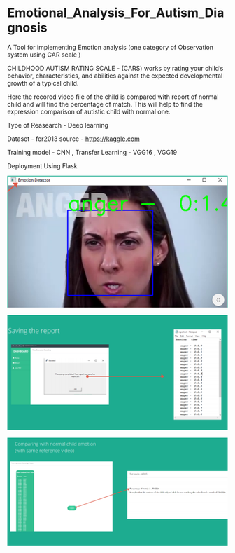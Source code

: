 # Emotional_Analysis_For_Autism_Diagnosis
A Tool for implementing Emotion analysis (one category of Observation system using CAR scale )

CHILDHOOD AUTISM RATING SCALE - (CARS) works by rating your child’s behavior, characteristics, and abilities against the expected developmental growth of a typical child.

Here the recored video file of the child is compared with report of normal child and will find the percentage of match. This will help to find the expression comparison of autistic child with normal one.

Type of Reasearch - Deep learning

Dataset -  fer2013 source - https://kaggle.com

Training model - CNN , Transfer Learning - VGG16 , VGG19

Deployment Using Flask

<img src='output/test_1.PNG'> </img>

<img src='output/test_2.PNG'> </img>

<img src='output/test_3.PNG'> </img>
